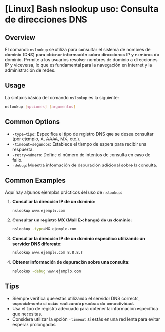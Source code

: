 # [Linux] Bash nslookup uso: Consulta de direcciones DNS

## Overview
El comando `nslookup` se utiliza para consultar el sistema de nombres de dominio (DNS) para obtener información sobre direcciones IP y nombres de dominio. Permite a los usuarios resolver nombres de dominio a direcciones IP y viceversa, lo que es fundamental para la navegación en Internet y la administración de redes.

## Usage
La sintaxis básica del comando `nslookup` es la siguiente:

```bash
nslookup [opciones] [argumentos]
```

## Common Options
- `-type=tipo`: Especifica el tipo de registro DNS que se desea consultar (por ejemplo, A, AAAA, MX, etc.).
- `-timeout=segundos`: Establece el tiempo de espera para recibir una respuesta.
- `-retry=número`: Define el número de intentos de consulta en caso de fallo.
- `-debug`: Muestra información de depuración adicional sobre la consulta.

## Common Examples
Aquí hay algunos ejemplos prácticos del uso de `nslookup`:

1. **Consultar la dirección IP de un dominio:**
   ```bash
   nslookup www.ejemplo.com
   ```

2. **Consultar un registro MX (Mail Exchange) de un dominio:**
   ```bash
   nslookup -type=MX ejemplo.com
   ```

3. **Consultar la dirección IP de un dominio específico utilizando un servidor DNS diferente:**
   ```bash
   nslookup www.ejemplo.com 8.8.8.8
   ```

4. **Obtener información de depuración sobre una consulta:**
   ```bash
   nslookup -debug www.ejemplo.com
   ```

## Tips
- Siempre verifica que estás utilizando el servidor DNS correcto, especialmente si estás realizando pruebas de conectividad.
- Usa el tipo de registro adecuado para obtener la información específica que necesitas.
- Considera utilizar la opción `-timeout` si estás en una red lenta para evitar esperas prolongadas.
